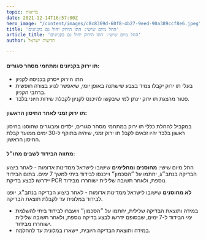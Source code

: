 ```yaml
---
topic: בריאות
date: 2021-12-14T16:57:00Z
hero_image: "/content/images/c8c8369d-60f8-4b27-9eed-90a389ccf8e6.jpeg"
title: 'החל מיום שישי: התו הירוק יחול גם בקניונים'
article_title: 'החל מיום שישי: התו הירוק יחול גם בקניונים'
author: חדשות ישראל

---
```

#### תו ירוק בקניונים ומתחמי מסחר סגורים:

* התו הירוק ייסרק בכניסה לקניון
* בעלי תו ירוק יקבלו צמיד בצבע שישתנה באופן יומי, שיאפשר לנוע בצורה חופשית ברחבי הקניון.
* פטור מהצגת תו ירוק יינתן למי שיבקשו להיכנס לקניון לקבלת שירות חיוני בלבד.

#### תו ירוק זמני לאחר החיסון הראשון:

במקביל להחלת כללי תו ירוק במתחמי מסחר סגורים, ילדים ומבוגרים שחוסנו בחיסון ראשון בלבד יהיו זכאים לקבל תו ירוק זמני, שיהיה בתוקף ל-30 ימים ממועד קבלת החיסון הראשון.

#### מתווה הבידוד לשבים מחו״ל:

החל מיום שישי: **מחוסנים ומחלימים** שישובו לישראל ממדינות אדומות - לאחר ביצוע הבדיקה בנתב״ג, יחתמו על ״הסכמון״ וייכנסו לבידוד ביתי למשך 7 ימים. בתום הבידוד יידרשו לבצע בדיקת PCR נוספת, ולאחר תשובה שלילית ישוחררו מבידוד.

**לא מחוסנים** שישובו לישראל ממדינות אדומות - לאחר ביצוע הבדיקה בנתב״ג, יופנו לבידוד במלונית עד לקבלת תוצאת הבדיקה.

* במידה ותוצאת הבדיקה שלילית, יחתמו על ״הסכמון״ ויועברו לבידוד ביתי להשלמת ימי הבידוד ל-7 ימים, שבסופם ידרשו לבצע בדיקה נוספת, ולאחר תשובה שלילית ישוחררו מבידוד.
* במידה ותוצאת הבדיקה חיובית, יישארו במלונית עד להחלמה.